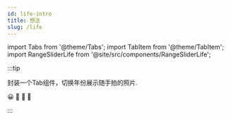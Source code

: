 ```yaml
---
id: life-intro
title: 想法
slug: /life
---
```

import Tabs from '@theme/Tabs';
import TabItem from '@theme/TabItem';
import RangeSliderLife from '@site/src/components/RangeSliderLife';

<RangeSliderLife />

:::tip

封装一个Tab组件，切换年份展示随手拍的照片.

<Tabs>
  <TabItem value="2023" label="2023" default>
    😀
  </TabItem>
  <TabItem value="2022" label="2022">
    🤪
  </TabItem>
  <TabItem value="2021" label="2021">
    🫠
  </TabItem>
  <TabItem value="2020" label="2020">
    🤕
  </TabItem>
</Tabs>

:::